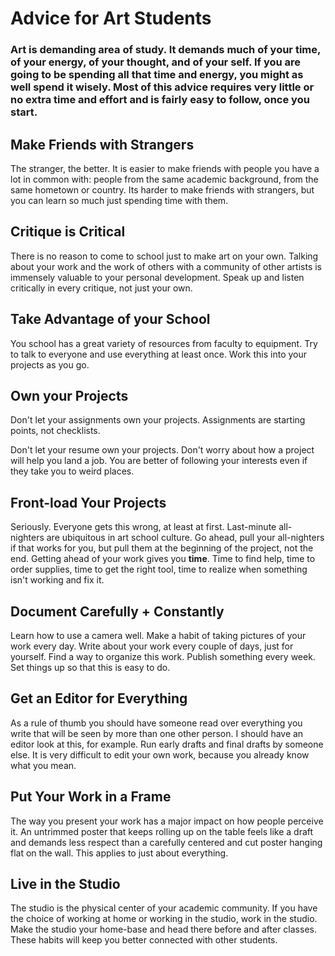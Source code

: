# Advice for Art Students

### Art is demanding area of study. It demands much of your time, of your energy, of your thought, and of your self. If you are going to be spending all that time and energy, you might as well spend it wisely. Most of this advice requires very little or no extra time and effort and is fairly easy to follow, once you start.

## Make Friends with Strangers
The stranger, the better. It is easier to make friends with people you have a lot in common with: people from the same academic background, from the same hometown or country. Its harder to make friends with strangers, but you can learn so much just spending time with them.

## Critique is Critical
There is no reason to come to school just to make art on your own. Talking about your work and the work of others with a community of other artists is immensely valuable to your personal development. Speak up and listen critically in every critique, not just your own.

## Take Advantage of your School
You school has a great variety of resources from faculty to equipment. Try to talk to everyone and use everything at least once. Work this into your projects as you go.

## Own your Projects
Don't let your assignments own your projects. Assignments are starting points, not checklists.

Don't let your resume own your projects. Don't worry about how a project will help you land a job. You are better of following your interests even if they take you to weird places.

## Front-load Your Projects
Seriously. Everyone gets this wrong, at least at first. Last-minute all-nighters are ubiquitous in art school culture. Go ahead, pull your all-nighters if that works for you, but pull them at the beginning of the project, not the end. Getting ahead of your work gives you **time**. Time to find help, time to order supplies, time to get the right tool, time to realize when something isn't working and fix it.

## Document Carefully + Constantly
Learn how to use a camera well. Make a habit of taking pictures of your work every day. Write about your work every couple of days, just for yourself. Find a way to organize this work. Publish something every week. Set things up so that this is easy to do.

## Get an Editor for Everything
As a rule of thumb you should have someone read over everything you write that will be seen by more than one other person. I should have an editor look at this, for example. Run early drafts and final drafts by someone else. It is very difficult to edit your own work, because you already know what you mean.

## Put Your Work in a Frame
The way you present your work has a major impact on how people perceive it. An untrimmed poster that keeps rolling up on the table feels like a draft and demands less respect than a carefully centered and cut poster hanging flat on the wall. This applies to just about everything.

## Live in the Studio
The studio is the physical center of your academic community. If you have the choice of working at home or working in the studio, work in the studio. Make the studio your home-base and head there before and after classes. These habits will keep you better connected with other students.  
